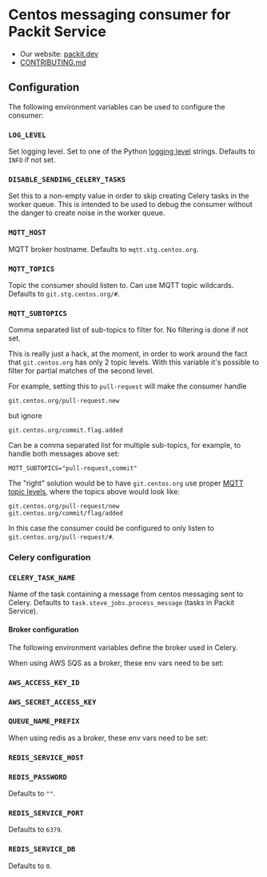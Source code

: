 # Centos messaging consumer for Packit Service

- Our website: [packit.dev](https://packit.dev)
- [CONTRIBUTING.md](/CONTRIBUTING.md)

## Configuration

The following environment variables can be used to configure the consumer:

### `LOG_LEVEL`

Set logging level. Set to one of the Python [logging
level](https://docs.python.org/3/library/logging.html#levels) strings.
Defaults to `INFO` if not set.

### `DISABLE_SENDING_CELERY_TASKS`

Set this to a non-empty value in order to skip creating Celery tasks in the
worker queue. This is intended to be used to debug the consumer without the
danger to create noise in the worker queue.

### `MQTT_HOST`

MQTT broker hostname. Defaults to `mqtt.stg.centos.org`.

### `MQTT_TOPICS`

Topic the consumer should listen to. Can use MQTT topic wildcards. Defaults to
`git.stg.centos.org/#`.

### `MQTT_SUBTOPICS`

Comma separated list of sub-topics to filter for. No filtering is done if not
set.

This is really just a hack, at the moment, in order to work around the fact
that `git.centos.org` has only 2 topic levels. With this variable it's
possible to filter for partial matches of the second level.

For example, setting this to `pull-request` will make the consumer handle

```
git.centos.org/pull-request.new
```

but ignore

```
git.centos.org/commit.flag.added
```

Can be a comma separated list for multiple sub-topics, for example, to handle
both messages above set:

```
MQTT_SUBTOPICS="pull-request,commit"
```

The "right" solution would be to have `git.centos.org` use proper [MQTT topic
levels](https://mosquitto.org/man/mqtt-7.html), where the topics above would
look like:

```
git.centos.org/pull-request/new
git.centos.org/commit/flag/added
```

In this case the consumer could be configured to only listen to
`git.centos.org/pull-request/#`.

### Celery configuration

### `CELERY_TASK_NAME`

Name of the task containing a message from centos messaging sent to Celery.
Defaults to `task.steve_jobs.process_message` (tasks in Packit Service).

#### Broker configuration

The following environment variables define the broker used in Celery.

When using AWS SQS as a broker, these env vars need to be set:

### `AWS_ACCESS_KEY_ID`

### `AWS_SECRET_ACCESS_KEY`

### `QUEUE_NAME_PREFIX`

When using redis as a broker, these env vars need to be set:

### `REDIS_SERVICE_HOST`

### `REDIS_PASSWORD`

Defaults to `""`.

### `REDIS_SERVICE_PORT`

Defaults to `6379`.

### `REDIS_SERVICE_DB`

Defaults to `0`.
